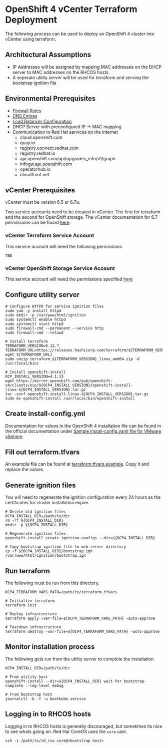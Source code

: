 # OpenShift 4 vCenter Terraform Deployment

The following process can be used to deploy an OpenShift 4 cluster into vCenter using terraform.

## Architectural Assumptions

* IP Addresses will be assigned by mapping MAC addresses on the DHCP server to MAC addresses on the RHCOS hosts.
* A seperate utility server will be used for terraform and serving the bootstrap ignition file

## Environmental Prerequisites

 * [Firewall Rules](https://docs.openshift.com/container-platform/4.1/installing/installing_vsphere/installing-vsphere.html#installation-network-user-infra_installing-vsphere)
 * [DNS Entires](https://docs.openshift.com/container-platform/4.1/installing/installing_vsphere/installing-vsphere.html#installation-dns-user-infra_installing-vsphere)
 * [Load Balancer Configuration](https://docs.openshift.com/container-platform/4.1/installing/installing_vsphere/installing-vsphere.html#installation-network-user-infra_installing-vsphere)
 * DHCP Server with preconfigured IP -> MAC mapping
 * Communication to Red Hat services on the internet
    * cloud.openshift.com
    * quay.io 
    * registry.connect.redhat.com
    * registry.redhat.io
    * api.openshift.com/api/upgrades_info/v1/graph
    * infogw.api.openshift.com
    * operatorhub.io
    * cloudfront.net

## vCenter Prerequisites

vCenter must be version 6.5 or 6.7u.

Two service accounts need to be created in vCenter. The first for terraform and the second for OpenShift storage. The vCenter documentation for 6.7 permissions can be found [here](https://docs.vmware.com/en/VMware-vSphere/6.7/com.vmware.vsphere.security.doc/GUID-ED56F3C4-77D0-49E3-88B6-B99B8B437B62.html). 

### vCenter Terraform Service Account

This service account will need the following permissions

```
TBD
```

### vCenter OpenShift Storage Service Account

This service account will need the permissions specified [here](https://vmware.github.io/vsphere-storage-for-kubernetes/documentation/vcp-roles.html)

## Configure utility server 

```shell
# Configure HTTPD for service ignition files
sudo yum -y install httpd
sudo mkdir -p /var/www/html/ignition
sudo systemctl enable httpd
sudo systemctl start httpd
sudo firewall-cmd --permanent --service http
sudo firewall-cmd --reload

# Install terraform
TERRAFORM_VERSION=0.12.7
TERRAFORM_URL=https://releases.hashicorp.com/terraform/${TERRAFORM_VERSION}/terraform_${TERRAFORM_VERSION}_linux_amd64.zip
wget ${TERRAFORM_URL}
sudo unzip terraform_${TERRAFORM_VERSION}_linux_amd64.zip -d /usr/local/bin/

# Install openshift-install
OCP_INSTALL_VERSION=4.1.13
wget https://mirror.openshift.com/pub/openshift-v4/clients/ocp/${OCP4_INSTALL_VERSION}/openshift-install-linux-${OCP4_INSTALL_VERSION}.tar.gz
tar -zxvf openshift-install-linux-${OCP4_INSTALL_VERSION}.tar.gz
sudo mv openshift-install /usr/local/bin/openshift-install
```

## Create install-config.yml

Documentation for values in the OpenShift 4 installation file can be found in the official documentation under [Sample install-config.yaml file for VMware vSphere](https://docs.openshift.com/container-platform/4.1/installing/installing_vsphere/installing-vsphere.html#installation-vsphere-config-yaml_installing-vsphere)

## Fill out terraform.tfvars

An example file can be found at [terraform.tfvars.example](terraform.tfvars.example). Copy it and replace the values.

## Generate ignition files

 You will need to regenerate the ignition configuration every 24 hours as the certificates for cluster installation expire.

```shell
# Delete old ignition files
OCP4_INSTALL_DIR=/path/to/dir
rm -rf ${OCP4_INSTALL_DIR}
mkdir -p ${OCP4_INSTALL_DIR}

# Regenerate ignition files
openshift-install create ignition-configs --dir=${OCP4_INSTALL_DIR}

# Copy bootstrap ignition file to web server directory
cp -f ${OCP4_INSTALL_DIR}/bootstrap.ign /var/www/html/ignition/bootstrap.ign
```

## Run terraform

The following must be run from this directory.

```shell
OCP4_TERRAFORM_VARS_PATH=/path/to/terraform.tfvars

# Initialize terraform
terraform init

# Deploy infrastructure
terraform apply -var-file=${OCP4_TERRAFORM_VARS_PATH} -auto-approve

# Teardown infrastructure
terraform destroy -var-file=${OCP4_TERRAFORM_VARS_PATH} -auto-approve
```

## Monitor installation process

The following gets run from the utility server to complete the installation

```shell
OCP4_INSTALL_DIR=/path/to/dir

# From utility host
openshift-install --dir=${OCP4_INSTALL_DIR} wait-for bootstrap-complete --log-level debug

# From bootstrap host
journalctl -b -f -u bootkube.service
```

## Logging in to RHCOS hosts

Logging in to RHCOS hosts is generally discouraged, but sometimes its nice to see whats going on. Red Hat CoreOS uses the ```core``` user.

```shell
ssh -i /path/to/id_rsa core@<bootstrap host>
```